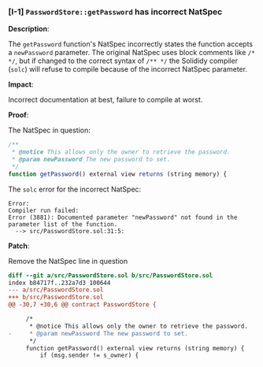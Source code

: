 ### [I-1] `PasswordStore::getPassword` has incorrect NatSpec

**Description**:

The `getPassword` function's NatSpec incorrectly states the function accepts a `newPassword` parameter. The original NatSpec uses block comments like `/* */`, but if changed to the correct syntax of `/** */` the Solididy compiler (`solc`) will refuse to compile because of the incorrect NatSpec parameter.

**Impact**:

Incorrect documentation at best, failure to compile at worst.

**Proof**:

The NatSpec in question:

```javascript
/**
 * @notice This allows only the owner to retrieve the password.
 * @param newPassword The new password to set.
 */
function getPassword() external view returns (string memory) {
```

The `solc` error for the incorrect NatSpec:

```
Error:
Compiler run failed:
Error (3881): Documented parameter "newPassword" not found in the parameter list of the function.
  --> src/PasswordStore.sol:31:5:
```

**Patch**:

Remove the NatSpec line in question

```diff
diff --git a/src/PasswordStore.sol b/src/PasswordStore.sol
index b84717f..232a7d3 100644
--- a/src/PasswordStore.sol
+++ b/src/PasswordStore.sol
@@ -30,7 +30,6 @@ contract PasswordStore {

     /*
      * @notice This allows only the owner to retrieve the password.
-     * @param newPassword The new password to set.
      */
     function getPassword() external view returns (string memory) {
         if (msg.sender != s_owner) {
```
